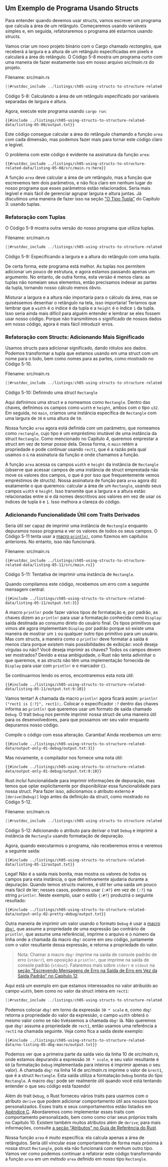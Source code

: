 ## Um Exemplo de Programa Usando Structs

Para entender quando devemos usar structs, vamos escrever um programa que calcula a área de um retângulo. Começaremos usando variáveis simples e, em seguida, refatoraremos o programa até estarmos usando structs.

Vamos criar um novo projeto binário com o Cargo chamado *rectangles*, que receberá a largura e a altura de um retângulo especificadas em pixels e calculará a área do retângulo. O Código 5-8 mostra um programa curto com uma maneira de fazer exatamente isso em nosso arquivo *src/main.rs* do projeto.

<span class="filename">Filename: src/main.rs</span>

```rust
{{#rustdoc_include ../listings/ch05-using-structs-to-structure-related-data/listing-05-08/src/main.rs:all}}
```

<span class="caption">Código 5-8: Calculando a área de um retângulo especificado por variáveis separadas de largura e altura.</span>

Agora, execute este programa usando `cargo run`:

```console
{{#include ../listings/ch05-using-structs-to-structure-related-data/listing-05-08/output.txt}}
```

Este código consegue calcular a área do retângulo chamando a função `area` com cada dimensão, mas podemos fazer mais para tornar este código claro e legível.

O problema com este código é evidente na assinatura da função `area`:

```rust,ignore
{{#rustdoc_include ../listings/ch05-using-structs-to-structure-related-data/listing-05-08/src/main.rs:here}}
```

A função `area` deve calcular a área de um retângulo, mas a função que escrevemos tem dois parâmetros, e não fica claro em nenhum lugar do nosso programa que esses parâmetros estão relacionados. Seria mais legível e mais fácil de gerenciar agrupar largura e altura juntas. Já discutimos uma maneira de fazer isso na seção ["O Tipo Tupla"][the-tuple-type] do Capítulo 3: usando tuplas.

### Refatoração com Tuplas

O Código 5-9 mostra outra versão do nosso programa que utiliza tuplas.

<span class="filename">Filename: src/main.rs</span>

```rust
{{#rustdoc_include ../listings/ch05-using-structs-to-structure-related-data/listing-05-09/src/main.rs}}
```

<span class="caption">Código 5-9: Especificando a largura e a altura do retângulo com uma tupla.</span>

De certa forma, este programa está melhor. As tuplas nos permitem adicionar um pouco de estrutura, e agora estamos passando apenas um argumento. No entanto, de outra forma, esta versão é menos clara: as tuplas não nomeiam seus elementos, então precisamos indexar as partes da tupla, tornando nosso cálculo menos óbvio.

Misturar a largura e a altura não importaria para o cálculo da área, mas se quiséssemos desenhar o retângulo na tela, isso importaria! Teríamos que lembrar que a `width` é o índice `0` da tupla e a `height` é o índice `1` da tupla. Isso seria ainda mais difícil para alguém entender e lembrar se eles fossem usar nosso código. Porque não transmitimos o significado de nossos dados em nosso código, agora é mais fácil introduzir erros.

### Refatoração com Structs: Adicionando Mais Significado

Usamos structs para adicionar significado, dando rótulos aos dados. Podemos transformar a tupla que estamos usando em uma struct com um nome para o todo, bem como nomes para as partes, como mostrado no Código 5-10.

<span class="filename">Filename: src/main.rs</span>

```rust
{{#rustdoc_include ../listings/ch05-using-structs-to-structure-related-data/listing-05-10/src/main.rs}}
```

<span class="caption">Código 5-10: Definindo uma struct `Rectangle`</span>

Aqui definimos uma struct e a nomeamos como `Rectangle`. Dentro das chaves, definimos os campos como `width` e `height`, ambos com o tipo `u32`. Em seguida, no `main`, criamos uma instância específica de `Rectangle` com uma largura de `30` e uma altura de `50`.

Nossa função `area` agora está definida com um parâmetro, que nomeamos como `rectangle`, cujo tipo é um empréstimo imutável de uma instância da struct `Rectangle`. Como mencionado no Capítulo 4, queremos emprestar a struct em vez de tomar posse dela. Dessa forma, o `main` retém a propriedade e pode continuar usando `rect1`, que é a razão pela qual usamos o `&` na assinatura da função e onde chamamos a função.

A função `area` acessa os campos `width` e `height` da instância de `Rectangle` (observe que acessar campos de uma instância de struct emprestada não move os valores dos campos, o que é por isso que frequentemente vemos empréstimos de structs). Nossa assinatura de função para `area` agora diz exatamente o que queremos: calcular a área de um `Rectangle`, usando seus campos `width` e `height`. Isso transmite que a largura e a altura estão relacionadas entre si e dá nomes descritivos aos valores em vez de usar os índices de tupla `0` e `1`. Isso melhora a clareza do código.

### Adicionando Funcionalidade Útil com Traits Derivados

Seria útil ser capaz de imprimir uma instância de `Rectangle` enquanto depuramos nosso programa e ver os valores de todos os seus campos. O Código 5-11 tenta usar a [macro `println!`][println], como fizemos em capítulos anteriores. No entanto, isso não funcionará.

<span class="filename">Filename: src/main.rs</span>

```rust,ignore,does_not_compile
{{#rustdoc_include ../listings/ch05-using-structs-to-structure-related-data/listing-05-11/src/main.rs}}
```

<span class="caption">Código 5-11: Tentativa de imprimir uma instância de `Rectangle`.</span>

Quando compilamos este código, recebemos um erro com a seguinte mensagem central:

```text
{{#include ../listings/ch05-using-structs-to-structure-related-data/listing-05-11/output.txt:3}}
```

A macro `println!` pode fazer vários tipos de formatação e, por padrão, as chaves dizem ao `println!` para usar a formatação conhecida como `Display`: saída destinada ao consumo direto do usuário final. Os tipos primitivos que vimos até agora implementam `Display` por padrão porque só existe uma maneira de mostrar um `1` ou qualquer outro tipo primitivo para um usuário. Mas com structs, a maneira como o `println!` deve formatar a saída é menos clara porque existem mais possibilidades de exibição: você deseja vírgulas ou não? Você deseja imprimir as chaves? Todos os campos devem ser mostrados? Devido a essa ambiguidade, o Rust não tenta adivinhar o que queremos, e as structs não têm uma implementação fornecida de `Display` para usar com `println!` e o marcador `{}`.

Se continuarmos lendo os erros, encontraremos esta nota útil:

```text
{{#include ../listings/ch05-using-structs-to-structure-related-data/listing-05-11/output.txt:9:10}}
```

Vamos tentar! A chamada da macro `println!` agora ficará assim: `println!("rect1 is {:?}", rect1);`. Colocar o especificador `:?` dentro das chaves informa ao `println!` que queremos usar um formato de saída chamado `Debug`. O trait `Debug` nos permite imprimir nossa struct de uma maneira útil para os desenvolvedores, para que possamos ver seu valor enquanto depuramos nosso código.

Compile o código com essa alteração. Caramba! Ainda recebemos um erro:

```text
{{#include ../listings/ch05-using-structs-to-structure-related-data/output-only-01-debug/output.txt:3}}
```

Mas novamente, o compilador nos fornece uma nota útil:

```text
{{#include ../listings/ch05-using-structs-to-structure-related-data/output-only-01-debug/output.txt:9:10}}
```

Rust *inclui* funcionalidade para imprimir informações de depuração, mas temos que optar explicitamente por disponibilizar essa funcionalidade para nossa struct. Para fazer isso, adicionamos o atributo externo `#[derive(Debug)]` logo antes da definição da struct, como mostrado no Código 5-12.

<span class="filename">Filename: src/main.rs</span>

```rust
{{#rustdoc_include ../listings/ch05-using-structs-to-structure-related-data/listing-05-12/src/main.rs}}
```

<span class="caption">Código 5-12: Adicionando o atributo para derivar o trait `Debug` e imprimir a instância de `Rectangle` usando formatação de depuração.</span>

Agora, quando executarmos o programa, não receberemos erros e veremos a seguinte saída:

```console
{{#include ../listings/ch05-using-structs-to-structure-related-data/listing-05-12/output.txt}}
```

Legal! Não é a saída mais bonita, mas mostra os valores de todos os campos para esta instância, o que definitivamente ajudaria durante a depuração. Quando temos structs maiores, é útil ter uma saída um pouco mais fácil de ler; nesses casos, podemos usar `{:#?}` em vez de `{:?}` na string `println!`. Neste exemplo, usar o estilo `{:#?}` produzirá o seguinte resultado:

```console
{{#include ../listings/ch05-using-structs-to-structure-related-data/output-only-02-pretty-debug/output.txt}}
```

Outra maneira de imprimir um valor usando o formato `Debug` é usar a [macro `dbg!`][dbg], que assume a propriedade de uma expressão (ao contrário de `println!`, que assume uma referência), imprime o arquivo e o número da linha onde a chamada da macro `dbg!` ocorre em seu código, juntamente com o valor resultante dessa expressão, e retorna a propriedade do valor.

> Nota: Chamar a macro `dbg!` imprime na saída de console padrão de erro (`stderr`), em oposição a `println!`, que imprime na saída de console padrão (`stdout`). Falaremos mais sobre `stderr` e `stdout` na [seção "Escrevendo Mensagens de Erro na Saída de Erro em Vez da Saída Padrão" no Capítulo 12][err].

Aqui está um exemplo em que estamos interessados no valor atribuído ao campo `width`, bem como no valor da struct inteira em `rect1`:

```rust
{{#rustdoc_include ../listings/ch05-using-structs-to-structure-related-data/no-listing-05-dbg-macro/src/main.rs}}
```

Podemos colocar `dbg!` em torno da expressão `30 * scale` e, como `dbg!` retorna a propriedade do valor da expressão, o campo `width` obterá o mesmo valor como se não tivéssemos a chamada `dbg!` lá. Não queremos que `dbg!` assuma a propriedade de `rect1`, então usamos uma referência a `rect1` na chamada seguinte. Veja como fica a saída deste exemplo:

```console
{{#include ../listings/ch05-using-structs-to-structure-related-data/no-listing-05-dbg-macro/output.txt}}
```

Podemos ver que a primeira parte da saída veio da linha 10 de *src/main.rs*, onde estamos depurando a expressão `30 * scale`, e seu valor resultante é `60` (a formatação `Debug` implementada para inteiros é imprimir apenas o seu valor). A chamada `dbg!` na linha 14 de *src/main.rs* imprime o valor de `&rect1`, que é a struct `Rectangle`. Esta saída utiliza a formatação `Debug` bonita do tipo `Rectangle`. A macro `dbg!` pode ser realmente útil quando você está tentando entender o que seu código está fazendo!

Além do trait `Debug`, o Rust forneceu vários traits para usarmos com o atributo `derive` que podem adicionar comportamento útil aos nossos tipos personalizados. Esses traits e seus comportamentos estão listados em [Apêndice C][app-c]. Abordaremos como implementar esses traits com comportamento personalizado, bem como como criar seus próprios traits no Capítulo 10. Existem também muitos atributos além de `derive`; para mais informações, consulte [a seção "Atributos" no Guia de Referência do Rust][attributes].

Nossa função `area` é muito específica: ela calcula apenas a área de retângulos. Seria útil vincular esse comportamento de forma mais próxima à nossa struct `Rectangle`, pois ela não funcionará com nenhum outro tipo. Vamos ver como podemos continuar a refatorar este código transformando a função `area` em um *método* `area` definido em nosso tipo `Rectangle`.

[the-tuple-type]: ch03-02-data-types.html#the-tuple-type
[app-c]: appendix-03-derivable-traits.md
[println]: ../std/macro.println.html
[dbg]: ../std/macro.dbg.html
[err]: ch12-06-writing-to-stderr-instead-of-stdout.html
[attributes]: ../reference/attributes.html
